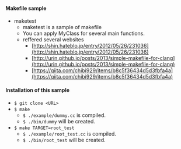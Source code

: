 #### Makefile sample
  * maketest
    * maketest is a sample of makefile
    * You can apply MyClass for several main functions.
    * reffered several websites
      * [http://shin.hateblo.jp/entry/2012/05/26/231036](http://shin.hateblo.jp/entry/2012/05/26/231036)
      * [http://urin.github.io/posts/2013/simple-makefile-for-clang](http://urin.github.io/posts/2013/simple-makefile-for-clang)
      * [https://qiita.com/chibi929/items/b8c5f36434d5d3fbfa4a](https://qiita.com/chibi929/items/b8c5f36434d5d3fbfa4a)

#### Installation of this sample
  * `$ git clone <URL>`
  * `$ make`
    * `$ ./example/dummy.cc` is compiled.
    * `$ ./bin/dummy` will be created.
  * `$ make TARGET=root_test`
    * `$ ./example/root_test.cc` is compiled.
    * `$ ./bin/root_test` will be created.
  


